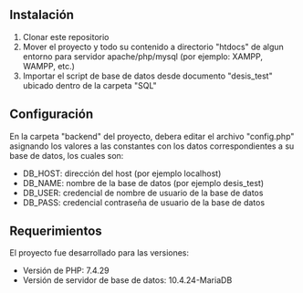 ## Instalación
1. Clonar este repositorio
2. Mover el proyecto y todo su contenido a directorio "htdocs" de algun entorno para servidor apache/php/mysql (por ejemplo: XAMPP, WAMPP, etc.)
3. Importar el script de base de datos desde documento "desis_test" ubicado dentro de la carpeta "SQL"

## Configuración
En la carpeta "backend" del proyecto, debera editar el archivo "config.php" asignando los valores a las constantes con los datos correspondientes a su base de datos, los cuales son:
-   DB_HOST: dirección del host (por ejemplo localhost)
-   DB_NAME: nombre de la base de datos (por ejemplo desis_test)
-   DB_USER: credencial de nombre de usuario de la base de datos
-   DB_PASS: credencial contraseña de usuario de la base de datos

## Requerimientos
El proyecto fue desarrollado para las versiones:	
- Versión de PHP: 7.4.29
- Versión de servidor de base de datos: 10.4.24-MariaDB

